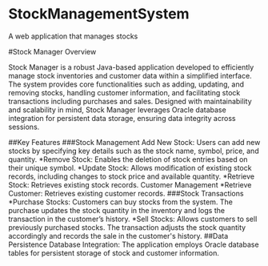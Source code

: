 # StockManagementSystem
A web application that manages stocks

#Stock Manager Overview

Stock Manager is a robust Java-based application developed to efficiently manage stock inventories and customer data within a simplified interface. The system provides core functionalities such as adding, updating, and removing stocks, handling customer information, and facilitating stock transactions including purchases and sales. Designed with maintainability and scalability in mind, Stock Manager leverages Oracle database integration for persistent data storage, ensuring data integrity across sessions.

##Key Features
###Stock Management
Add New Stock: Users can add new stocks by specifying key details such as the stock name, symbol, price, and quantity.
*Remove Stock: Enables the deletion of stock entries based on their unique symbol.
*Update Stock: Allows modification of existing stock records, including changes to stock price and available quantity.
*Retrieve Stock: Retrieves existing stock records.
Customer Management
*Retrieve Customer: Retrieves existing customer records.
###Stock Transactions
*Purchase Stocks: Customers can buy stocks from the system. The purchase updates the stock quantity in the inventory and logs the transaction in the customer’s history.
*Sell Stocks: Allows customers to sell previously purchased stocks. The transaction adjusts the stock quantity accordingly and records the sale in the customer's history.
##Data Persistence
Database Integration: The application employs Oracle database tables for persistent storage of stock and customer information.

